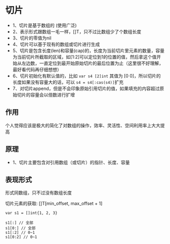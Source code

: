 # 切片
* 1、切片是基于数组的 (使用广泛)
* 2、表示形式跟数组一毛一样，[]T，只不过比数组少了个数组长度
* 3、切片的零值为nil
* 4、切片可以基于现有的数组或切片进行生成
* 5、切片是包含长度(len)和容量(cap)的，长度为当前切片里元素的数量，容量为当前切片所截取的区域，如[1:2]可以定位到1的位置的值，然后拿这个值开始从左边数，一直定位到最开始原始切片的最后位置为止（这里很不好理解，最好看代码再仔细想想）
* 6、切片初始化有默认值的，比如 `var s4 [2]int` 其值为 [0 0]，所以切片的长度如果没有容量大的话，可以 `s4 = s4[:cas(s4)]`扩充
* 7、对切片append，但是不会印象原始引用切片的值，如果填充的内容超过原始切片的容量会以倍数进行扩增

## 作用
个人觉得应该是极大的简化了对数组的操作，效率、灵活性、空间利用率上大大提高

## 原理
* 1、切片主要包含对引用数组（或切片）的指针、长度、容量

## 表现形式

形式同数组，只不过没有数组长度

切片元素的获取: []T[min_offset, max_offset + 1]
```
var s1 = []int{1, 2, 3}

s1[:] // 全部
s1[0:] // 全部
s1[:2] // 0~1
s1[0:2] // 0~1
```
